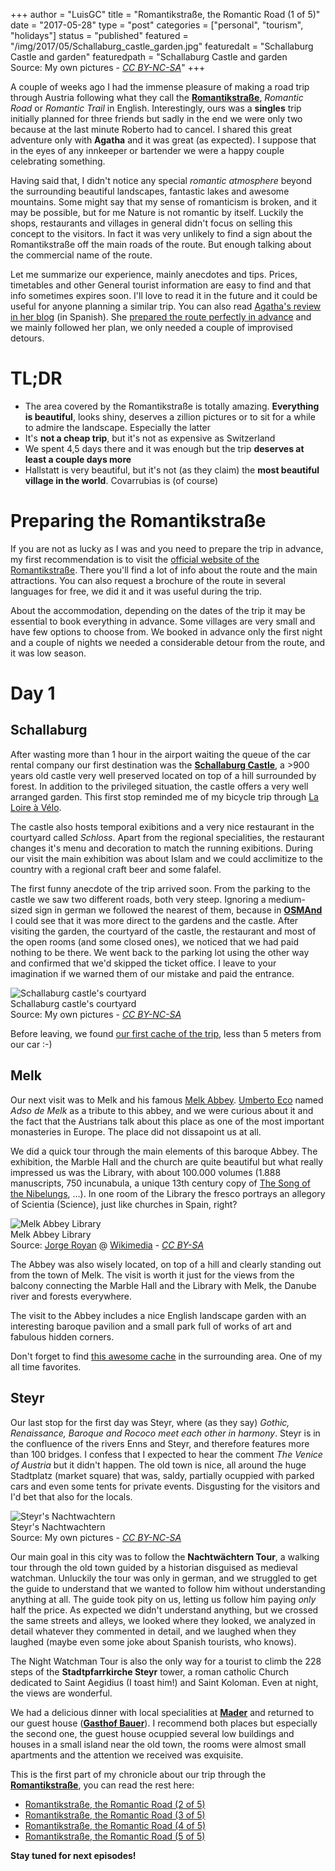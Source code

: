 +++
author = "LuisGC"
title = "Romantikstraße, the Romantic Road (1 of 5)"
date = "2017-05-28"
type = "post"
categories = ["personal", "tourism", "holidays"]
status = "published"
featured = "/img/2017/05/Schallaburg_castle_garden.jpg"
featuredalt = "Schallaburg Castle and garden"
featuredpath = "Schallaburg Castle and garden<br />Source: My own pictures - <a href='http://creativecommons.org/licenses/by-nc-sa/3.0/'><i>CC BY-NC-SA</i></a>"
+++

A couple of weeks ago I had the immense pleasure of making a road trip through Austria following what they call the [**Romantikstraße**](http://www.romantikstrasse.at/es/), *Romantic Road* or *Romantic Trail* in English. Interestingly, ours was a **singles** trip initially planned for three friends but sadly in the end we were only two because at the last minute Roberto had to cancel. I shared this great adventure only with **Agatha** and it was great (as expected). I suppose that in the eyes of any innkeeper or bartender we were a happy couple celebrating something.

Having said that, I didn't notice any special _romantic atmosphere_ beyond the surrounding beautiful landscapes, fantastic lakes and awesome mountains. Some might say that my sense of romanticism is broken, and it may be possible, but for me Nature is not romantic by itself. Luckily the shops, restaurants and villages in general didn't focus on selling this concept to the visitors. In fact it was very unlikely to find a sign about the Romantikstraße off the main roads of the route. But enough talking about the commercial name of the route.

Let me summarize our experience, mainly anecdotes and tips. Prices, timetables and other General tourist information are easy to find and that info sometimes expires soon. I'll love to read it in the future and it could be useful for anyone planning a similar trip. You can also read [Agatha's review in her blog](https://detintasuelta.blogspot.com.es/2017/05/romantikstrasse-por-austria.html) (in Spanish). She [prepared the route perfectly in advance](https://detintasuelta.blogspot.com.es/2017/02/preparando-la-romantikstrasse-por.html) and we mainly followed her plan, we only needed a couple of improvised detours.

# TL;DR

* The area covered by the Romantikstraße is totally amazing. **Everything is beautiful**, looks shiny, deserves a zillion pictures or to sit for a while to admire the landscape. Especially the latter
* It's **not a cheap trip**, but it's not as expensive as Switzerland
* We spent 4,5 days there and it was enough but the trip **deserves at least a couple days more**
* Hallstatt is very beautiful, but it's not (as they claim) the **most beautiful village in the world**. Covarrubias is (of course)

# Preparing the Romantikstraße

If you are not as lucky as I was and you need to prepare the trip in advance, my first recommendation is to visit the [official website of the Romantikstraße](http://www.romantikstrasse.at/en/). There you'll find a lot of info about the route and the main attractions. You can also request a brochure of the route in several languages for free, we did it and it was useful during the trip.

About the accommodation, depending on the dates of the trip it may be essential to book everything in advance. Some villages are very small and have few options to choose from. We booked in advance only the first night and a couple of nights we needed a considerable detour from the route, and it was low season.

# Day 1

## Schallaburg

After wasting more than 1 hour in the airport waiting the queue of the car rental company our first destination was the [**Schallaburg Castle**](http://www.schallaburg.at/en?set_language=en), a >900 years old castle very well preserved located on top of a hill surrounded by forest. In addition to the privileged situation, the castle offers a very well arranged garden. This first stop reminded me of my bicycle trip through [La Loire à Vélo](http://www.cycling-loire.com/).

The castle also hosts temporal exibitions and a very nice restaurant in the courtyard called _Schloss_. Apart from the regional specialities, the restaurant changes it's menu and decoration to match the running exibitions. During our visit the main exhibition was about Islam and we could acclimitize to the country with a regional craft beer and some falafel.

The first funny anecdote of the trip arrived soon. From the parking to the castle we saw two different roads, both very steep. Ignoring a medium-sized sign in german we followed the nearest of them, because in [**OSMAnd**](http://osmand.net/) I could see that it was more direct to the gardens and the castle. After visiting the garden, the courtyard of the castle, the restaurant and most of the open rooms (and some closed ones), we noticed that we had paid nothing to be there. We went back to the parking lot using the other way and confirmed that we'd skipped the ticket office. I leave to your imagination if we warned them of our mistake and paid the entrance.

<div class="image">
  <img src="/img/2017/05/Schallaburg_castle_courtyard.jpg" alt="Schallaburg castle's courtyard">
  <div class="caption">Schallaburg castle's courtyard<br />Source: My own pictures - <a href="http://creativecommons.org/licenses/by-nc-sa/3.0/"><i>CC BY-NC-SA</i></a></div>
</div>

Before leaving, we found [our first cache of the trip](https://www.geocaching.com/seek/cache_details.aspx?guid=dc7d5446-009c-4332-8fde-2881d06a4882), less than 5 meters from our car :-)

## Melk

Our next visit was to Melk and his famous [Melk Abbey](https://en.wikipedia.org/wiki/Melk_Abbey). [Umberto Eco](https://en.wikipedia.org/wiki/Umberto_Eco) named _Adso de Melk_ as a tribute to this abbey, and we were curious about it and the fact that the Austrians talk about this place as one of the most important monasteries in Europe. The place did not dissapoint us at all.

We did a quick tour through the main elements of this baroque Abbey. The exhibition, the Marble Hall and the church are quite beautiful but what really impressed us was the Library, with about 100.000 volumes (1.888 manuscripts, 750 incunabula, a unique 13th century copy of [The Song of the Nibelungs](https://en.wikipedia.org/wiki/Nibelungenlied), ...). In one room of the Library the fresco portrays an allegory of Scientia (Science), just like churches in Spain, right?

<div class="image">
  <img src="/img/2017/05/Melk_Abbey_Library.jpg" alt="Melk Abbey Library">
  <div class="caption">
    Melk Abbey Library<br />Source: <a href="http://www.royan.com.ar/">Jorge Royan</a> @ <a href="https://es.wikipedia.org/wiki/Archivo:Austria_-_Melk_Abbey_Library_-_1884.jpg">Wikimedia</a> - <a href="http://creativecommons.org/licenses/by-sa/3.0/"><i>CC BY-SA</i></a>
  </div>
</div>

The Abbey was also wisely located, on top of a hill and clearly standing out from the town of Melk. The visit is worth it just for the views from the balcony connecting the Marble Hall and the Library with Melk, the Danube river and forests everywhere.

The visit to the Abbey includes a nice English landscape garden with an interesting baroque pavilion and a small park full of works of art and fabulous hidden corners.

Don't forget to find [this awesome cache](https://www.geocaching.com/geocache/GC5X2KR_tb-hotel-der-kescherinnen?guid=7e33fa4c-f4a2-4ac9-b11a-ee13d2db9a03) in the surrounding area. One of my all time favorites.

## Steyr

Our last stop for the first day was Steyr, where (as they say) _Gothic, Renaissance, Baroque and Rococo meet each other in harmony_. Steyr is in the confluence of the rivers Enns and Steyr, and therefore features more than 100 bridges. I confess that I expected to hear the comment _The Venice of Austria_ but it didn't happen. The old town is nice, all around the huge Stadtplatz (market square) that was, saldy, partially ocuppied with parked cars and even some tents for private events. Disgusting for the visitors and I'd bet that also for the locals.

<div class="image lateral">
  <img src="/img/2017/05/Steyr_Nachtwachtern.jpg" alt="Steyr's Nachtwachtern">
  <div class="caption">Steyr's Nachtwachtern<br />Source: My own pictures - <a href="http://creativecommons.org/licenses/by-nc-sa/3.0/"><i>CC BY-NC-SA</i></a></div>
</div>

Our main goal in this city was to follow the **Nachtwächtern Tour**, a walking tour through the old town guided by a historian disguised as medieval watchman. Unluckily the tour was only in german, and we struggled to get the guide to understand that we wanted to follow him without understanding anything at all. The guide took pity on us, letting us follow him paying _only_ half the price. As expected we didn't understand anything, but we crossed the same streets and alleys, we looked where they looked, we analyzed in detail whatever they commented in detail, and we laughed when they laughed (maybe even some joke about Spanish tourists, who knows).

The Night Watchman Tour is also the only way for a tourist to climb the 228 steps of the **Stadtpfarrkirche Steyr** tower, a roman catholic Church dedicated to Saint Aegidius (I toast him!) and Saint Koloman. Even at night, the views are wonderful.

We had a delicious dinner with local specialities at [**Mader**](http://www.openstreetmap.org/node/270488531) and returned to our guest house ([**Gasthof Bauer**](http://www.openstreetmap.org/node/3119352500)). I recommend both places but especially the second one, the guest house ocuppied several low buildings and houses in a small island near the old town, the rooms were almost small apartments and the attention we received was exquisite.

This is the first part of my chronicle about our trip through the [**Romantikstraße**](http://www.romantikstrasse.at/es/), you can read the rest here:

* [Romantikstraße, the Romantic Road (2 of 5)](/blog/2017/06/Romantikstrasse-the-Romantic-Road_2.html)
* [Romantikstraße, the Romantic Road (3 of 5)](/blog/2017/06/Romantikstrasse-the-Romantic-Road_3.html)
* [Romantikstraße, the Romantic Road (4 of 5)](/blog/2017/07/Romantikstrasse-the-Romantic-Road_4.html)
* [Romantikstraße, the Romantic Road (5 of 5)](/blog/2017/07/Romantikstrasse-the-Romantic-Road_5.html)

**Stay tuned for next episodes!**
